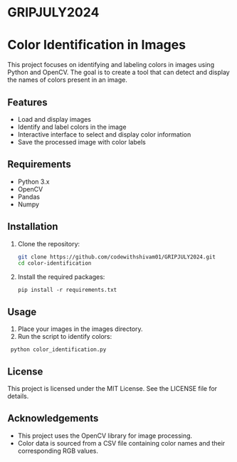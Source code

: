 # GRIPJULY2024


# Color Identification in Images

This project focuses on identifying and labeling colors in images using Python and OpenCV. The goal is to create a tool that can detect and display the names of colors present in an image.

## Features

- Load and display images
- Identify and label colors in the image
- Interactive interface to select and display color information
- Save the processed image with color labels

## Requirements

- Python 3.x
- OpenCV
- Pandas
- Numpy

## Installation

1. Clone the repository:
   ```bash
   git clone https://github.com/codewithshivam01/GRIPJULY2024.git
   cd color-identification

2. Install the required packages:
   ```
   pip install -r requirements.txt

## Usage
1. Place your images in the images directory.
2. Run the script to identify colors:
  ```
   python color_identification.py
```
## License

This project is licensed under the MIT License. See the LICENSE file for details.

## Acknowledgements

* This project uses the OpenCV library for image processing.
* Color data is sourced from a CSV file containing color names and their corresponding RGB values.







